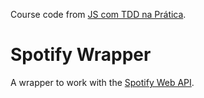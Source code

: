 Course code from [JS com TDD na Prática](https://www.udemy.com/js-co-tdd-na-pratica/).

# Spotify Wrapper

A wrapper to work with the [Spotify Web API](https://developer.spotify.com/web-api/).
